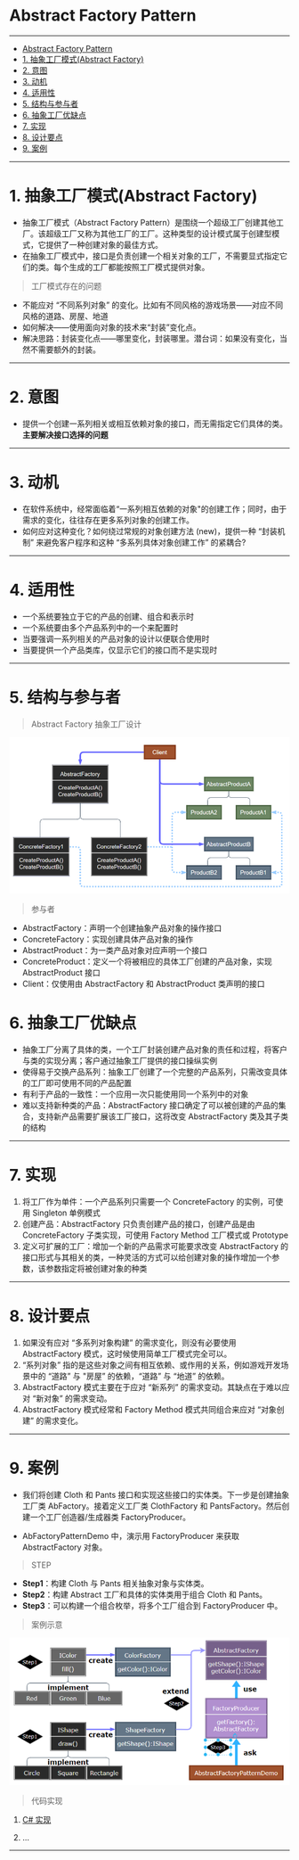 # Abstract Factory Pattern

---

- [Abstract Factory Pattern](#abstract-factory-pattern)
- [1. 抽象工厂模式(Abstract Factory)](#1-抽象工厂模式abstract-factory)
- [2. 意图](#2-意图)
- [3. 动机](#3-动机)
- [4. 适用性](#4-适用性)
- [5. 结构与参与者](#5-结构与参与者)
- [6. 抽象工厂优缺点](#6-抽象工厂优缺点)
- [7. 实现](#7-实现)
- [8. 设计要点](#8-设计要点)
- [9. 案例](#9-案例)

---
# 1. 抽象工厂模式(Abstract Factory)

- 抽象工厂模式（Abstract Factory Pattern）是围绕一个超级工厂创建其他工厂。该超级工厂又称为其他工厂的工厂。这种类型的设计模式属于创建型模式，它提供了一种创建对象的最佳方式。
- 在抽象工厂模式中，接口是负责创建一个相关对象的工厂，不需要显式指定它们的类。每个生成的工厂都能按照工厂模式提供对象。

> 工厂模式存在的问题

- 不能应对 “不同系列对象” 的变化。比如有不同风格的游戏场景——对应不同风格的道路、房屋、地道
- 如何解决——使用面向对象的技术来“封装”变化点。
- 解决思路：封装变化点——哪里变化，封装哪里。潜台词：如果没有变化，当然不需要额外的封装。

---
# 2. 意图

- 提供一个创建一系列相关或相互依赖对象的接口，而无需指定它们具体的类。**主要解决接口选择的问题**

---
# 3. 动机

- 在软件系统中，经常面临着“一系列相互依赖的对象"的创建工作；同时，由于需求的变化，往往存在更多系列对象的创建工作。
- 如何应对这种变化？如何绕过常规的对象创建方法 (new)，提供一种 “封装机制” 来避免客户程序和这种 “多系列具体对象创建工作” 的紧耦合?

---
# 4. 适用性

- 一个系统要独立于它的产品的创建、组合和表示时
- 一个系统要由多个产品系列中的一个来配置时
- 当要强调一系列相关的产品对象的设计以便联合使用时
- 当要提供一个产品类库，仅显示它们的接口而不是实现时

---
# 5. 结构与参与者

> Abstract Factory 抽象工厂设计

  ![抽象工厂](img/抽象工厂模式设计.png)

> 参与者

- AbstractFactory：声明一个创建抽象产品对象的操作接口
- ConcreteFactory：实现创建具体产品对象的操作
- AbstractProduct：为一类产品对象对应声明一个接口
- ConcreteProduct：定义一个将被相应的具体工厂创建的产品对象，实现 AbstractProduct 接口
- Client：仅使用由 AbstractFactory 和 AbstractProduct 类声明的接口

# 6. 抽象工厂优缺点

- 抽象工厂分离了具体的类，一个工厂封装创建产品对象的责任和过程，将客户与类的实现分离；客户通过抽象工厂提供的接口操纵实例
- 使得易于交换产品系列：抽象工厂创建了一个完整的产品系列，只需改变具体的工厂即可使用不同的产品配置
- 有利于产品的一致性：一个应用一次只能使用同一个系列中的对象
- 难以支持新种类的产品：AbstractFactory 接口确定了可以被创建的产品的集合，支持新产品需要扩展该工厂接口，这将改变 AbstractFactory 类及其子类的结构

---
# 7. 实现

1. 将工厂作为单件：一个产品系列只需要一个 ConcreteFactory 的实例，可使用 Singleton 单例模式
2. 创建产品：AbstractFactory 只负责创建产品的接口，创建产品是由 ConcreteFactory 子类实现，可使用 Factory Method 工厂模式或 Prototype
3. 定义可扩展的工厂：增加一个新的产品需求可能要求改变 AbstractFactory 的接口形式与其相关的类，一种灵活的方式可以给创建对象的操作增加一个参数，该参数指定将被创建对象的种类

---
# 8. 设计要点

1. 如果没有应对 “多系列对象构建” 的需求变化，则没有必要使用 AbstractFactory 模式，这时候使用简单工厂模式完全可以。
2. “系列对象” 指的是这些对象之间有相互依赖、或作用的关系，例如游戏开发场景中的 “道路” 与 "房屋” 的依赖，“道路” 与 “地道” 的依赖。
3. AbstractFactory 模式主要在于应对 “新系列” 的需求变动。其缺点在于难以应对 “新对象” 的需求变动。
4. AbstractFactory 模式经常和 Factory Method 模式共同组合来应对 “对象创建” 的需求变化。

---
# 9. 案例

- 我们将创建 Cloth 和 Pants 接口和实现这些接口的实体类。下一步是创建抽象工厂类 AbFactory。接着定义工厂类 ClothFactory 和 PantsFactory。然后创建一个工厂创造器/生成器类 FactoryProducer。

- AbFactoryPatternDemo 中，演示用 FactoryProducer 来获取 AbstractFactory 对象。

> STEP

- **Step1**：构建 Cloth 与 Pants 相关抽象对象与实体类。
- **Step2**：构建 Abstract 工厂和具体的实体类用于组合 Cloth 和 Pants。
- **Step3**：可以构建一个组合枚举，将多个工厂组合到 FactoryProducer 中。

> 案例示意

  ![案例示意](img/抽象工厂案例.png)

> 代码实现

1. [C# 实现](/【设计模式】程序参考/DesignPatterns%20For%20CSharp/Creational%20Patterns/Abstract%20Factory/AbstractFactory.cs)

2. ...

---